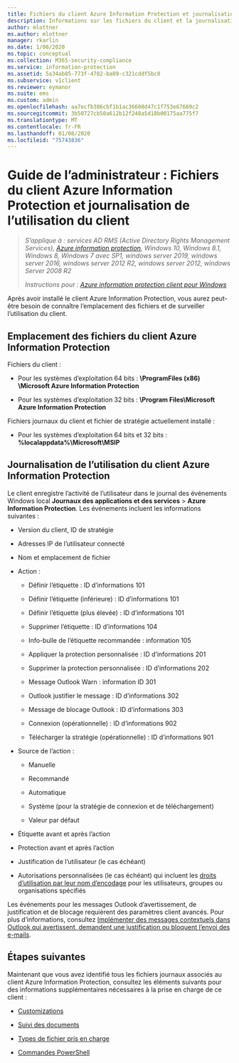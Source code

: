 ```yaml
---
title: Fichiers du client Azure Information Protection et journalisation de l’utilisation
description: Informations sur les fichiers du client et la journalisation de l’utilisation du client Azure Information Protection pour Windows.
author: mlottner
ms.author: mlottner
manager: rkarlin
ms.date: 1/06/2020
ms.topic: conceptual
ms.collection: M365-security-compliance
ms.service: information-protection
ms.assetid: 5a34ab85-773f-4782-ba09-c321cddf5bc0
ms.subservice: v1client
ms.reviewer: eymanor
ms.suite: ems
ms.custom: admin
ms.openlocfilehash: aa7ecfb386cbf1b1ac36608d47c1f753e67669c2
ms.sourcegitcommit: 3b50727cb50a612b12f248a5d18b00175aa775f7
ms.translationtype: MT
ms.contentlocale: fr-FR
ms.lasthandoff: 01/08/2020
ms.locfileid: "75743836"
---
```

# <a name="admin-guide-azure-information-protection-client-files-and-client-usage-logging"></a>Guide de l’administrateur : Fichiers du client Azure Information Protection et journalisation de l’utilisation du client

>*S’applique à : services AD RMS (Active Directory Rights Management Services), [Azure information protection](https://azure.microsoft.com/pricing/details/information-protection), Windows 10, Windows 8.1, Windows 8, Windows 7 avec SP1, windows server 2019, windows server 2016, windows server 2012 R2, windows server 2012, windows Server 2008 R2*
>
> *Instructions pour : [Azure information protection client pour Windows](../faqs.md#whats-the-difference-between-the-azure-information-protection-client-and-the-azure-information-protection-unified-labeling-client)*

Après avoir installé le client Azure Information Protection, vous aurez peut-être besoin de connaître l’emplacement des fichiers et de surveiller l’utilisation du client.

## <a name="file-locations-for-the-azure-information-protection-client"></a>Emplacement des fichiers du client Azure Information Protection

Fichiers du client :   

- Pour les systèmes d’exploitation 64 bits : **\ProgramFiles (x86) \Microsoft Azure Information Protection**

- Pour les systèmes d’exploitation 32 bits : **\Program Files\Microsoft Azure Information Protection**

Fichiers journaux du client et fichier de stratégie actuellement installé :

- Pour les systèmes d’exploitation 64 bits et 32 bits : **%localappdata%\Microsoft\MSIP**

## <a name="usage-logging-for-the-azure-information-protection-client"></a>Journalisation de l’utilisation du client Azure Information Protection

Le client enregistre l’activité de l’utilisateur dans le journal des événements Windows local **Journaux des applications et des services** > **Azure Information Protection**. Les événements incluent les informations suivantes :

- Version du client, ID de stratégie

- Adresses IP de l’utilisateur connecté

- Nom et emplacement de fichier

- Action :

    - Définir l’étiquette : ID d’informations 101
    
    - Définir l’étiquette (inférieure) : ID d’informations 101
    
    - Définir l’étiquette (plus élevée) : ID d’informations 101
    
    - Supprimer l’étiquette : ID d’informations 104
    
    - Info-bulle de l’étiquette recommandée : information 105
    
    - Appliquer la protection personnalisée : ID d’informations 201
    
    - Supprimer la protection personnalisée : ID d’informations 202
    
    - Message Outlook Warn : information ID 301
    
    - Outlook justifier le message : ID d’informations 302
    
    - Message de blocage Outlook : ID d’informations 303
    
    - Connexion (opérationnelle) : ID d’informations 902
    
    - Télécharger la stratégie (opérationnelle) : ID d’informations 901
    
- Source de l’action :
    
    - Manuelle 
    
    - Recommandé
    
    - Automatique  
    
    - Système (pour la stratégie de connexion et de téléchargement)
    
    - Valeur par défaut
    
- Étiquette avant et après l’action 
    
- Protection avant et après l’action
    
- Justification de l’utilisateur (le cas échéant)

- Autorisations personnalisées (le cas échéant) qui incluent les [droits d’utilisation par leur nom d’encodage](../configure-usage-rights.md#usage-rights-and-descriptions) pour les utilisateurs, groupes ou organisations spécifiés

Les événements pour les messages Outlook d’avertissement, de justification et de blocage requièrent des paramètres client avancés. Pour plus d’informations, consultez [Implémenter des messages contextuels dans Outlook qui avertissent, demandent une justification ou bloquent l’envoi des e-mails](client-admin-guide-customizations.md#implement-pop-up-messages-in-outlook-that-warn-justify-or-block-emails-being-sent).


## <a name="next-steps"></a>Étapes suivantes
Maintenant que vous avez identifié tous les fichiers journaux associés au client Azure Information Protection, consultez les éléments suivants pour des informations supplémentaires nécessaires à la prise en charge de ce client :

- [Customizations](client-admin-guide-customizations.md)

- [Suivi des documents](client-admin-guide-document-tracking.md)

- [Types de fichier pris en charge](client-admin-guide-file-types.md)

- [Commandes PowerShell](client-admin-guide-powershell.md)

